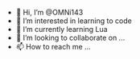 - 👋 Hi, I’m @OMNi143
- 👀 I’m interested in learning to code
- 🌱 I’m currently learning Lua
- 💞️ I’m looking to collaborate on ...
- 📫 How to reach me ...

<!---
OMNi143/OMNi143 is a ✨ special ✨ repository because its `README.md` (this file) appears on your GitHub profile.
You can click the Preview link to take a look at your changes.
--->
